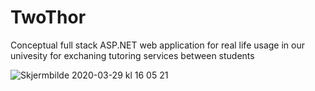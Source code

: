 # TwoThor

Conceptual full stack ASP.NET web application for real life usage in our univesity for exchaning tutoring services between students

![Skjermbilde 2020-03-29 kl  16 05 21](https://user-images.githubusercontent.com/45263429/77852205-99301e00-71dd-11ea-9307-8bd6df9d444d.png)

